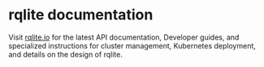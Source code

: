 # rqlite documentation
Visit [rqlite.io](https://rqlite.io/docs/) for the latest API documentation, Developer guides, and specialized instructions for cluster management, Kubernetes deployment, and details on the design of rqlite.
